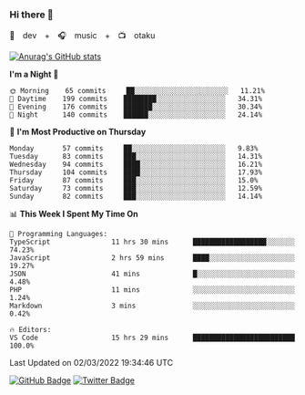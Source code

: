 ### Hi there 👋

🚀　dev　+　🎧　music　+　📺　otaku


[![Anurag's GitHub stats](https://github-readme-stats.vercel.app/api?username=koheitasaka&count_private=true&show_icons=true&theme=monokai)](https://github.com/koheitasaka/github-readme-stats)

<!--START_SECTION:waka-->
**I'm a Night 🦉** 

```text
🌞 Morning    65 commits     ██░░░░░░░░░░░░░░░░░░░░░░░   11.21% 
🌆 Daytime    199 commits    ████████░░░░░░░░░░░░░░░░░   34.31% 
🌃 Evening    176 commits    ███████░░░░░░░░░░░░░░░░░░   30.34% 
🌙 Night      140 commits    ██████░░░░░░░░░░░░░░░░░░░   24.14%

```
📅 **I'm Most Productive on Thursday** 

```text
Monday       57 commits     ██░░░░░░░░░░░░░░░░░░░░░░░   9.83% 
Tuesday      83 commits     ███░░░░░░░░░░░░░░░░░░░░░░   14.31% 
Wednesday    94 commits     ████░░░░░░░░░░░░░░░░░░░░░   16.21% 
Thursday     104 commits    ████░░░░░░░░░░░░░░░░░░░░░   17.93% 
Friday       87 commits     ███░░░░░░░░░░░░░░░░░░░░░░   15.0% 
Saturday     73 commits     ███░░░░░░░░░░░░░░░░░░░░░░   12.59% 
Sunday       82 commits     ███░░░░░░░░░░░░░░░░░░░░░░   14.14%

```


📊 **This Week I Spent My Time On** 

```text
💬 Programming Languages: 
TypeScript               11 hrs 30 mins      ██████████████████░░░░░░░   74.23% 
JavaScript               2 hrs 59 mins       ████░░░░░░░░░░░░░░░░░░░░░   19.27% 
JSON                     41 mins             █░░░░░░░░░░░░░░░░░░░░░░░░   4.48% 
PHP                      11 mins             ░░░░░░░░░░░░░░░░░░░░░░░░░   1.24% 
Markdown                 3 mins              ░░░░░░░░░░░░░░░░░░░░░░░░░   0.42%

🔥 Editors: 
VS Code                  15 hrs 29 mins      █████████████████████████   100.0%

```


 Last Updated on 02/03/2022 19:34:46 UTC
<!--END_SECTION:waka-->

[![GitHub Badge](https://img.shields.io/badge/GitHub-100000?style=for-the-badge&logo=github&logoColor=white)](https://github.com/koheitasaka)
[![Twitter Badge](https://img.shields.io/badge/Twitter-1DA1F2?style=for-the-badge&logo=twitter&logoColor=white)](https://twitter.com/sleep_asleep_)
